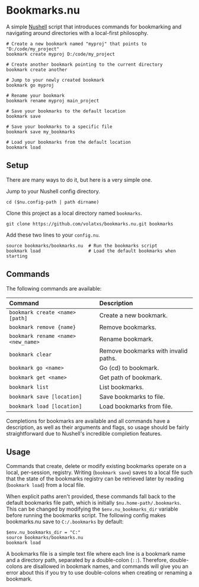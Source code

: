 # Bookmarks.nu

A simple [Nushell](https://github.com/nushell/nushell) script that introduces
commands for bookmarking and navigating around directories with a local-first
philosophy.

```nu
# Create a new bookmark named "myproj" that points to "D:/code/my_project"
bookmark create myproj D:/code/my_project

# Create another bookmark pointing to the current directory
bookmark create another

# Jump to your newly created bookmark
bookmark go myproj

# Rename your bookmark
bookmark rename myproj main_project

# Save your bookmarks to the default location
bookmark save

# Save your bookmarks to a specific file
bookmark save my_bookmarks

# Load your bookmarks from the default location
bookmark load
```

## Setup

There are many ways to do it, but here is a very simple one.

Jump to your Nushell config directory.

```nu
cd ($nu.config-path | path dirname)
```

Clone this project as a local directory named `bookmarks`.

```nu
git clone https://github.com/volatxs/bookmarks.nu.git bookmarks
```

Add these two lines to your `config.nu`.

```nu
source bookmarks/bookmarks.nu  # Run the bookmarks script
bookmark load                  # Load the default bookmarks when starting
```

## Commands

The following commands are available:

| Command                             | Description                          |
| :---------------------------------- | :----------------------------------- |
| `bookmark create <name> [path]`     | Create a new bookmark.               |
| `bookmark remove {name}`            | Remove bookmarks.                    |
| `bookmark rename <name> <new_name>` | Rename bookmark.                     |
| `bookmark clear`                    | Remove bookmarks with invalid paths. |
| `bookmark go <name>`                | Go (cd) to bookmark.                 |
| `bookmark get <name>`               | Get path of bookmark.                |
| `bookmark list`                     | List bookmarks.                      |
| `bookmark save [location]`          | Save bookmarks to file.              |
| `bookmark load [location]`          | Load bookmarks from file.            |

Completions for bookmarks are available and all commands have a description, as
well as their arguments and flags, so usage should be fairly straightforward
due to Nushell's incredible completion features.

## Usage

Commands that create, delete or modify existing bookmarks operate on a local,
per-session, registry. Writing (`bookmark save`) saves to a local file such
that the state of the bookmarks registry can be retrieved later by reading
(`bookmark load`) from a local file.

When explicit paths aren't provided, these commands fall back to the default
bookmarks file path, which is initially `$nu.home-path/.bookmarks`. This can be
changed by modifying the `$env.nu_bookmarks_dir` variable before running the
bookmarks script. The following config makes bookmarks.nu save to
`C:/.bookmarks` by default:

```nu
$env.nu_bookmarks_dir = "C:"
source bookmarks/bookmarks.nu
bookmark load
```

A bookmarks file is a simple text file where each line is a bookmark name and
a directory path, separated by a double-colon (`::`). Therefore, double-colons
are disallowed in bookmark names, and commands will give you an error about
this if you try to use double-colons when creating or renaming a bookmark.
